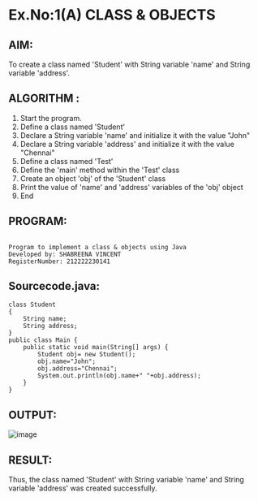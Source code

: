 # Ex.No:1(A) CLASS & OBJECTS

## AIM:
To create a class named 'Student' with String variable 'name' and String variable 'address'.

## ALGORITHM :
1.	Start the program.
2.	Define a class named 'Student'
3.	Declare a String variable 'name' and initialize it with the value "John"
4.	Declare a String variable 'address' and initialize it with the value "Chennai"
5.	Define a class named 'Test'
6.	Define the 'main' method within the 'Test' class
7.	Create an object 'obj' of the 'Student' class
8.	Print the value of 'name' and 'address' variables of the 'obj' object
9.	End

## PROGRAM:
 ```

Program to implement a class & objects using Java
Developed by: SHABREENA VINCENT
RegisterNumber: 212222230141

```

## Sourcecode.java:
```
class Student
{
    String name;
    String address;
}
public class Main {
    public static void main(String[] args) {
        Student obj= new Student();        
        obj.name="John";
        obj.address="Chennai";
        System.out.println(obj.name+" "+obj.address);
    }
}
```

## OUTPUT:

![image](https://github.com/user-attachments/assets/09298285-9088-4710-a523-a8f04a927e38)

## RESULT:
Thus, the class named 'Student' with String variable 'name' and String variable 'address' was created successfully.
